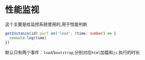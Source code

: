 # 性能监视
这个主要是给监控系统使用的,用于性能判断
```ts
getInstance(id).perf.on('load', (time: number) => {
  console.log(time)
})
```

默认只有两个事件：`load`/`bootstrap`,分别对应`html`加载和`js` 执行的时长